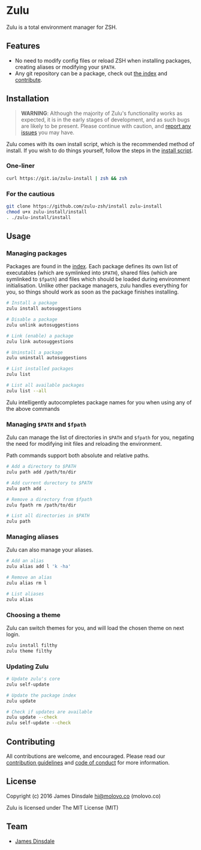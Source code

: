 # Zulu

Zulu is a total environment manager for ZSH.

## Features

* No need to modify config files or reload ZSH when installing packages, creating aliases or modifying your `$PATH`.
* Any git repository can be a package, check out [the index](//github.com/zulu-zsh/index) and [contribute](//github.com/zulu-zsh/zulu/blob/master/CONTRIBUTING.md).

## Installation

> **WARNING**: Although the majority of Zulu's functionality works as expected, it is in the early stages of development, and as such bugs are likely to be present. Please continue with caution, and [report any issues](https://github.com/zulu-zsh/zulu/issues/new) you may have.

Zulu comes with its own install script, which is the recommended method of install. If you wish to do things yourself, follow the steps in the [install script](http://github.com/zulu-zsh/install/blob/master/install).

### One-liner

```sh
curl https://git.io/zulu-install | zsh && zsh
```

### For the cautious

```sh
git clone https://github.com/zulu-zsh/install zulu-install
chmod u+x zulu-install/install
. ./zulu-install/install
```

## Usage

### Managing packages

Packages are found in the [index](//github.com/zulu-zsh/index). Each package defines its own list of executables (which are symlinked into `$PATH`), shared files (which are symlinked to `$fpath`) and files which should be loaded during environment initialisation. Unlike other package managers, zulu handles everything for you, so things should work as soon as the package finishes installing.

```sh
# Install a package
zulu install autosuggestions

# Disable a package
zulu unlink autosuggestions

# Link (enable) a package
zulu link autosuggestions

# Uninstall a package
zulu uninstall autosuggestions

# List installed packages
zulu list

# List all available packages
zulu list --all
```

Zulu intelligently autocompletes package names for you when using any of the above commands

### Managing `$PATH` and `$fpath`

Zulu can manage the list of directories in `$PATH` and `$fpath` for you, negating the need for modifying init files and reloading the environment.

Path commands support both absolute and relative paths.

```sh
# Add a directory to $PATH
zulu path add /path/to/dir

# Add current durectory to $PATH
zulu path add .

# Remove a directory from $fpath
zulu fpath rm /path/to/dir

# List all directories in $PATH
zulu path
```

### Managing aliases

Zulu can also manage your aliases.

```sh
# Add an alias
zulu alias add l 'k -ha'

# Remove an alias
zulu alias rm l

# List aliases
zulu alias
```

### Choosing a theme

Zulu can switch themes for you, and will load the chosen theme on next login.

```sh
zulu install filthy
zulu theme filthy
```

### Updating Zulu

```sh
# Update zulu's core
zulu self-update

# Update the package index
zulu update

# Check if updates are available
zulu update --check
zulu self-update --check
```

## Contributing

All contributions are welcome, and encouraged. Please read our [contribution guidelines](contributing.md) and [code of conduct](code-of-conduct.md) for more information.

## License

Copyright (c) 2016 James Dinsdale <hi@molovo.co> (molovo.co)

Zulu is licensed under The MIT License (MIT)

## Team

* [James Dinsdale](http://molovo.co)
